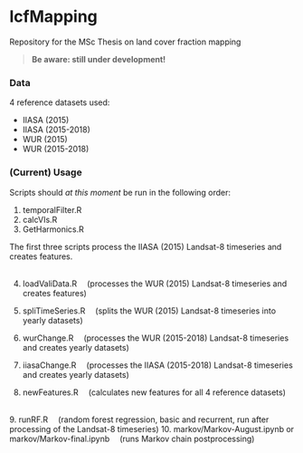 # lcfMapping

Repository for the MSc Thesis on land cover fraction mapping

> **Be aware: still under development!**

### Data
4 reference datasets used:
- IIASA (2015)
- IIASA (2015-2018)
- WUR (2015)
- WUR (2015-2018)

### (Current) Usage
Scripts should *at this moment* be run in the following order:
1. temporalFilter.R
2. calcVIs.R
3. GetHarmonics.R

The first three scripts process the IIASA (2015) Landsat-8 timeseries and creates features.<br /><br />

4. loadValiData.R &emsp;(processes the WUR (2015) Landsat-8 timeseries and creates features)
5. spliTimeSeries.R &emsp;(splits the WUR (2015) Landsat-8 timeseries into yearly datasets)

6. wurChange.R &emsp;(processes the WUR (2015-2018) Landsat-8 timeseries and creates yearly datasets)
7. iiasaChange.R &emsp;(processes the IIASA (2015-2018) Landsat-8 timeseries and creates yearly datasets)
8. newFeatures.R &emsp;(calculates new features for all 4 reference datasets)
<br />
9. runRF.R &emsp;(random forest regression, basic and recurrent, run after processing of the Landsat-8 timeseries)
10. markov/Markov-August.ipynb or markov/Markov-final.ipynb &emsp;(runs Markov chain postprocessing)
